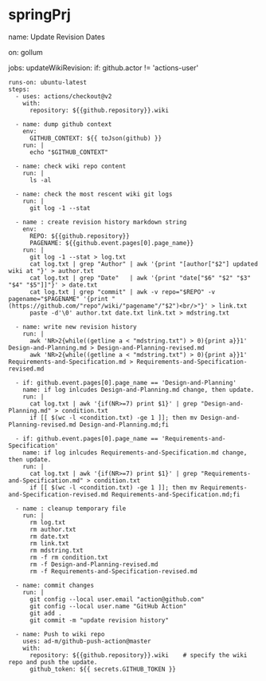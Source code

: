 # springPrj
name: Update Revision Dates

on: gollum

jobs:
  updateWikiRevision:
    if: github.actor != 'actions-user'

    runs-on: ubuntu-latest
    steps:
      - uses: actions/checkout@v2
        with:
          repository: ${{github.repository}}.wiki

      - name: dump github context
        env:
          GITHUB_CONTEXT: ${{ toJson(github) }}
        run: |
          echo "$GITHUB_CONTEXT"
          
      - name: check wiki repo content
        run: |
          ls -al
          
      - name: check the most rescent wiki git logs
        run: |
          git log -1 --stat
      
      - name : create revision history markdown string
        env:
          REPO: ${{github.repository}}
          PAGENAME: ${{github.event.pages[0].page_name}}
        run: |
          git log -1 --stat > log.txt
          cat log.txt | grep "Author" | awk '{print "[author["$2"] updated wiki at "}' > author.txt
          cat log.txt | grep "Date"   | awk '{print "date["$6" "$2" "$3" "$4" "$5"]]"}' > date.txt
          cat log.txt | grep "commit" | awk -v repo="$REPO" -v pagename="$PAGENAME" '{print "(https://github.com/"repo"/wiki/"pagename"/"$2")<br/>"}' > link.txt
          paste -d'\0' author.txt date.txt link.txt > mdstring.txt
          
      - name: write new revision history
        run: |
          awk 'NR>2{while((getline a < "mdstring.txt") > 0){print a}}1' Design-and-Planning.md > Design-and-Planning-revised.md
          awk 'NR>2{while((getline a < "mdstring.txt") > 0){print a}}1' Requirements-and-Specification.md > Requirements-and-Specification-revised.md

      - if: github.event.pages[0].page_name == 'Design-and-Planning'
        name: if log inlcudes Design-and-Planning.md change, then update.
        run: |
          cat log.txt | awk '{if(NR>=7) print $1}' | grep "Design-and-Planning.md" > condition.txt
          if [[ $(wc -l <condition.txt) -ge 1 ]]; then mv Design-and-Planning-revised.md Design-and-Planning.md;fi
      
      - if: github.event.pages[0].page_name == 'Requirements-and-Specification'
        name: if log inlcudes Requirements-and-Specification.md change, then update.
        run: |
          cat log.txt | awk '{if(NR>=7) print $1}' | grep "Requirements-and-Specification.md" > condition.txt
          if [[ $(wc -l <condition.txt) -ge 1 ]]; then mv Requirements-and-Specification-revised.md Requirements-and-Specification.md;fi
          
      - name : cleanup temporary file
        run: |
          rm log.txt
          rm author.txt
          rm date.txt
          rm link.txt
          rm mdstring.txt
          rm -f rm condition.txt
          rm -f Design-and-Planning-revised.md
          rm -f Requirements-and-Specification-revised.md
          
      - name: commit changes
        run: |
          git config --local user.email "action@github.com"
          git config --local user.name "GitHub Action"
          git add .
          git commit -m "update revision history"
          
      - name: Push to wiki repo
        uses: ad-m/github-push-action@master
        with:
          repository: ${{github.repository}}.wiki    # specify the wiki repo and push the update.
          github_token: ${{ secrets.GITHUB_TOKEN }}
